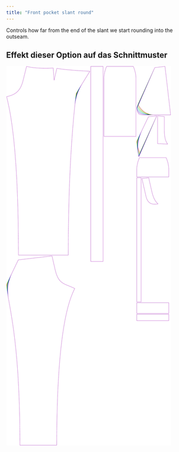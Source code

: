 ```yaml
---
title: "Front pocket slant round"
---
```


Controls how far from the end of the slant we start rounding into the outseam.

## Effekt dieser Option auf das Schnittmuster

![This image shows the effect of this option by superimposing several variants that have a different value for this option](charlie_frontpocketslantround_sample.svg "Effect of this option on the pattern")

